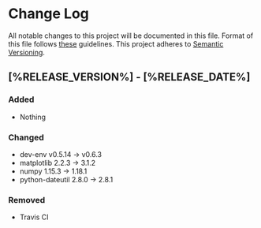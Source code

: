 # Change Log

All notable changes to this project will be documented in this file.
Format of this file follows [these](http://keepachangelog.com/) guidelines.
This project adheres to [Semantic Versioning](http://semver.org/).

## [%RELEASE_VERSION%] - [%RELEASE_DATE%]

### Added

- Nothing

### Changed

- dev-env v0.5.14 -> v0.6.3
- matplotlib 2.2.3 -> 3.1.2
- numpy 1.15.3 -> 1.18.1
- python-dateutil 2.8.0 -> 2.8.1

### Removed

- Travis CI

